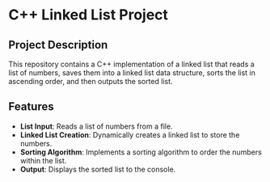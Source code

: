# C++ Linked List Project

## Project Description
This repository contains a C++ implementation of a linked list that reads a list of numbers, saves them into a linked list data structure, sorts the list in ascending order, and then outputs the sorted list.

## Features
- **List Input**: Reads a list of numbers from a file.
- **Linked List Creation**: Dynamically creates a linked list to store the numbers.
- **Sorting Algorithm**: Implements a sorting algorithm to order the numbers within the list.
- **Output**: Displays the sorted list to the console.

